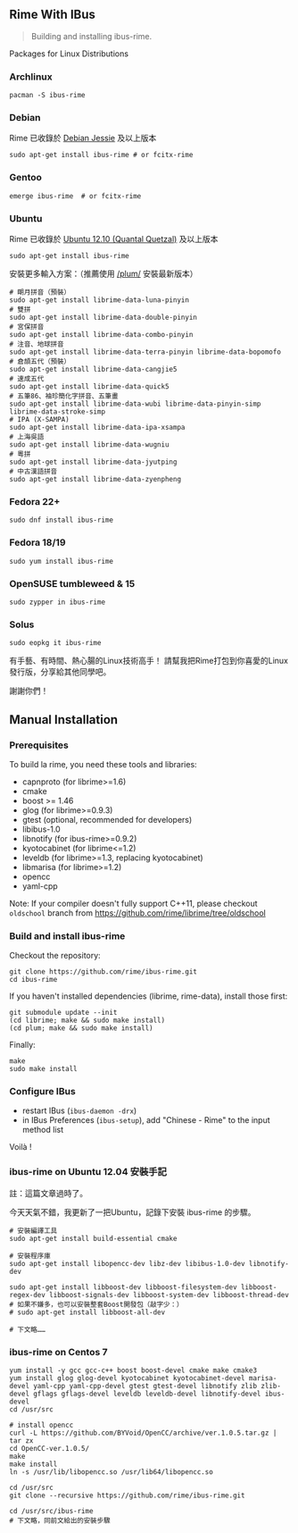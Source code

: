 ## Rime With IBus

> Building and installing ibus-rime.

Packages for Linux Distributions

### Archlinux

```shell
pacman -S ibus-rime
```

### Debian

Rime 已收錄於 [Debian Jessie](https://wiki.debian.org/DebianJessie) 及以上版本

```shell
sudo apt-get install ibus-rime # or fcitx-rime
```

### Gentoo

```shell
emerge ibus-rime  # or fcitx-rime
```

### Ubuntu

Rime 已收錄於 [Ubuntu 12.10 (Quantal Quetzal)](https://old-releases.ubuntu.com/releases/12.10/) 及以上版本

```shell
sudo apt-get install ibus-rime
```

安裝更多輸入方案：（推薦使用 [/plum/](https://github.com/rime/plum) 安裝最新版本）

```shell
# 朙月拼音（預裝）
sudo apt-get install librime-data-luna-pinyin
# 雙拼
sudo apt-get install librime-data-double-pinyin
# 宮保拼音
sudo apt-get install librime-data-combo-pinyin
# 注音、地球拼音
sudo apt-get install librime-data-terra-pinyin librime-data-bopomofo
# 倉頡五代（預裝）
sudo apt-get install librime-data-cangjie5
# 速成五代
sudo apt-get install librime-data-quick5
# 五筆86、袖珍簡化字拼音、五筆畫
sudo apt-get install librime-data-wubi librime-data-pinyin-simp librime-data-stroke-simp
# IPA (X-SAMPA)
sudo apt-get install librime-data-ipa-xsampa
# 上海吳語
sudo apt-get install librime-data-wugniu
# 粵拼
sudo apt-get install librime-data-jyutping
# 中古漢語拼音
sudo apt-get install librime-data-zyenpheng
```

### Fedora 22+

```shell
sudo dnf install ibus-rime
```

### Fedora 18/19

```shell
sudo yum install ibus-rime
```

### OpenSUSE tumbleweed & 15

```shell
sudo zypper in ibus-rime
```

### Solus

```shell
sudo eopkg it ibus-rime
```

有手藝、有時間、熱心腸的Linux技術高手！ 請幫我把Rime打包到你喜愛的Linux發行版，分享給其他同學吧。

謝謝你們！

## Manual Installation

### Prerequisites

To build la rime, you need these tools and libraries:

* capnproto (for librime>=1.6)
* cmake
* boost >= 1.46
* glog (for librime>=0.9.3)
* gtest (optional, recommended for developers)
* libibus-1.0
* libnotify (for ibus-rime>=0.9.2)
* kyotocabinet (for librime<=1.2)
* leveldb (for librime>=1.3, replacing kyotocabinet)
* libmarisa (for librime>=1.2)
* opencc
* yaml-cpp

Note: If your compiler doesn't fully support C++11, please checkout `oldschool` branch from https://github.com/rime/librime/tree/oldschool

### Build and install ibus-rime

Checkout the repository:

```shell
git clone https://github.com/rime/ibus-rime.git
cd ibus-rime
```

If you haven't installed dependencies (librime, rime-data), install those first:

```shell
git submodule update --init
(cd librime; make && sudo make install)
(cd plum; make && sudo make install)
```

Finally:

```shell
make
sudo make install
```

### Configure IBus

* restart IBus (`ibus-daemon -drx`)
* in IBus Preferences (`ibus-setup`), add "Chinese - Rime" to the input method list

Voilà !

### ibus-rime on Ubuntu 12.04 安裝手記

註：這篇文章過時了。

今天天氣不錯，我更新了一把Ubuntu，記錄下安裝 ibus-rime 的步驟。

```shell
# 安裝編譯工具
sudo apt-get install build-essential cmake

# 安裝程序庫
sudo apt-get install libopencc-dev libz-dev libibus-1.0-dev libnotify-dev

sudo apt-get install libboost-dev libboost-filesystem-dev libboost-regex-dev libboost-signals-dev libboost-system-dev libboost-thread-dev
# 如果不嫌多，也可以安裝整套Boost開發包（敲字少：）
# sudo apt-get install libboost-all-dev

# 下文略……
```

### ibus-rime on Centos 7


```shell
yum install -y gcc gcc-c++ boost boost-devel cmake make cmake3
yum install glog glog-devel kyotocabinet kyotocabinet-devel marisa-devel yaml-cpp yaml-cpp-devel gtest gtest-devel libnotify zlib zlib-devel gflags gflags-devel leveldb leveldb-devel libnotify-devel ibus-devel
cd /usr/src

# install opencc
curl -L https://github.com/BYVoid/OpenCC/archive/ver.1.0.5.tar.gz | tar zx
cd OpenCC-ver.1.0.5/
make
make install
ln -s /usr/lib/libopencc.so /usr/lib64/libopencc.so

cd /usr/src
git clone --recursive https://github.com/rime/ibus-rime.git

cd /usr/src/ibus-rime
# 下文略，同前文給出的安裝步驟
```
